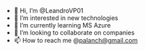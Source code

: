 - 👋 Hi, I’m @LeandroVP01
- 👀 I’m interested in new technologies 
- 🌱 I’m currently learning MS Azure
- 💞️ I’m looking to collaborate on companies
- 📫 How to reach me @palanch@gmail.com

<!---
LeandroVP01/LeandroVP01 is a ✨ special ✨ repository because its `README.md` (this file) appears on your GitHub profile.
You can click the Preview link to take a look at your changes.
--->
